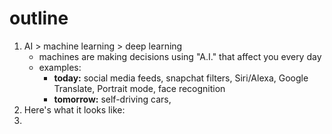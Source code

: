 # outline
1. AI > machine learning > deep learning
	- machines are making decisions using "A.I." that affect you every day
	- examples:
		- **today:** social media feeds, snapchat filters, Siri/Alexa, Google Translate, Portrait mode, face recognition
		- **tomorrow:** self-driving cars, 
2. Here's what it looks like:
3. 



<!--stackedit_data:
eyJoaXN0b3J5IjpbLTE2NTQ1ODk5MTMsLTE1MzQ5OTA2NDQsMj
A0MDI5NzYyMl19
-->